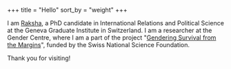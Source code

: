 +++
title = "Hello"
sort_by = "weight"
+++

I am [Raksha](https://www.graduateinstitute.ch/discover-institute/raksha-gopal), a PhD candidate in International Relations and Political Science at the Geneva Graduate Institute in Switzerland. I am a researcher at the Gender Centre, where I am a part of the project "[Gendering Survival from the Margins](https://graduateinstitute.ch/research-centres/gender-centre/gendering-survival-margins)", funded by the Swiss National Science Foundation. 

Thank you for visiting!
